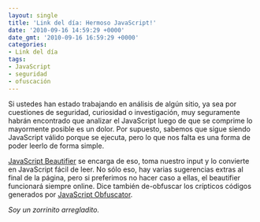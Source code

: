 ```yaml
---
layout: single
title: 'Link del día: Hermoso JavaScript!'
date: '2010-09-16 14:59:29 +0000'
date_gmt: '2010-09-16 16:59:29 +0000'
categories:
- Link del día
tags:
- JavaScript
- seguridad
- ofuscación
---
```


Si ustedes han estado trabajando en análisis de algún sitio, ya sea por cuestiones de seguridad, curiosidad o investigación, muy seguramente habrán encontrado que analizar el JavaScript luego de que se comprime lo mayormente posible es un dolor. Por supuesto, sabemos que sigue siendo JavaScript válido porque se ejecuta, pero lo que nos falta es una forma de poder leerlo de forma simple.

[JavaScript Beautifier](http://jsbeautifier.org/) se encarga de eso, toma nuestro input y lo convierte en JavaScript fácil de leer. No sólo eso, hay varias sugerencias extras al final de la página, pero si preferimos no hacer caso a ellas, el beautifier funcionará siempre online. Dice también de-obfuscar los crípticos códigos generados por [JavaScript Obfuscator](http://javascriptobfuscator.com/).

_Soy un zorrinito arregladito._
